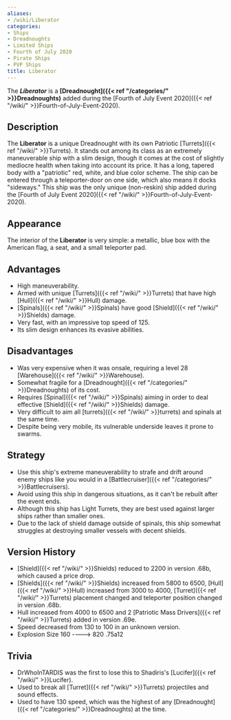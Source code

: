 ```yaml
---
aliases:
- /wiki/Liberator
categories:
- Ships
- Dreadnoughts
- Limited Ships
- Fourth of July 2020
- Pirate Ships
- PVP Ships
title: Liberator
---
```


The **_Liberator_** is a **[Dreadnought]({{< ref "/categories/" >}}Dreadnoughts)** added during the [Fourth of July Event 2020]({{< ref "/wiki/" >}}Fourth-of-July-Event-2020). 

## Description

The **Liberator** is a unique Dreadnought with its own Patriotic [Turrets]({{< ref "/wiki/" >}}Turrets). It stands out among its class as an extremely maneuverable ship with a slim design, though it comes at the cost of slightly mediocre health when taking into account its price. It has a long, tapered body with a "patriotic" red, white, and blue color scheme. The ship can be entered through a teleporter-door on one side, which also means it docks "sideways." This ship was the only unique (non-reskin) ship added during the [Fourth of July Event 2020]({{< ref "/wiki/" >}}Fourth-of-July-Event-2020).

## Appearance

The interior of the **Liberator** is very simple: a metallic, blue box with the American flag, a seat, and a small teleporter pad.

## Advantages

- High maneuverability.
- Armed with unique [Turrets]({{< ref "/wiki/" >}}Turrets) that have high [Hull]({{< ref "/wiki/" >}}Hull) damage.
- [Spinals]({{< ref "/wiki/" >}}Spinals) have good [Shield]({{< ref "/wiki/" >}}Shields) damage.
- Very fast, with an impressive top speed of 125.
- Its slim design enhances its evasive abilities.

## Disadvantages

- Was very expensive when it was onsale, requiring a level 28 [Warehouse]({{< ref "/wiki/" >}}Warehouse).
- Somewhat fragile for a [Dreadnought]({{< ref "/categories/" >}}Dreadnoughts) of its cost.
- Requires [Spinal]({{< ref "/wiki/" >}}Spinals) aiming in order to deal effective [Shield]({{< ref "/wiki/" >}}Shields) damage.
- Very difficult to aim all [turrets]({{< ref "/wiki/" >}}turrets) and spinals at the same time.
- Despite being very mobile, its vulnerable underside leaves it prone to swarms.

## Strategy

- Use this ship's extreme maneuverability to strafe and drift around enemy ships like you would in a [Battlecruiser]({{< ref "/categories/" >}}Battlecruisers).
- Avoid using this ship in dangerous situations, as it can't be rebuilt after the event ends.
- Although this ship has Light Turrets, they are best used against larger ships rather than smaller ones.
- Due to the lack of shield damage outside of spinals, this ship somewhat struggles at destroying smaller vessels with decent shields.

## Version History 

- [Shield]({{< ref "/wiki/" >}}Shields) reduced to 2200 in version .68b, which caused a price drop.
- [Shields]({{< ref "/wiki/" >}}Shields) increased from 5800 to 6500, [Hull]({{< ref "/wiki/" >}}Hull) increased from 3000 to 4000, [Turret]({{< ref "/wiki/" >}}Turrets) placement changed and teleporter position changed in version .68b.
- Hull increased from 4000 to 6500 and 2 [Patriotic Mass Drivers]({{< ref "/wiki/" >}}Turrets) added in version .69e.
- Speed decreased from 130 to 100 in an unknown version.
- Explosion Size 160 ----> 820 .75a12

## Trivia

- DrWhoInTARDIS was the first to lose this to Shadiris's [Lucifer]({{< ref "/wiki/" >}}Lucifer).
- Used to break all [Turret]({{< ref "/wiki/" >}}Turrets) projectiles and sound effects.
- Used to have 130 speed, which was the highest of any [Dreadnought]({{< ref "/categories/" >}}Dreadnoughts) at the time.